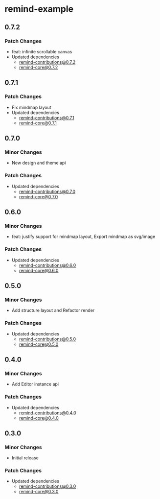 # remind-example

## 0.7.2

### Patch Changes

- feat: infinite scrollable canvas
- Updated dependencies
  - remind-contributions@0.7.2
  - remind-core@0.7.2

## 0.7.1

### Patch Changes

- Fix mindmap layout
- Updated dependencies
  - remind-contributions@0.7.1
  - remind-core@0.7.1

## 0.7.0

### Minor Changes

- New design and theme api

### Patch Changes

- Updated dependencies
  - remind-contributions@0.7.0
  - remind-core@0.7.0

## 0.6.0

### Minor Changes

- feat: justify support for mindmap layout, Export mindmap as svg/image

### Patch Changes

- Updated dependencies
  - remind-contributions@0.6.0
  - remind-core@0.6.0

## 0.5.0

### Minor Changes

- Add structure layout and Refactor render

### Patch Changes

- Updated dependencies
  - remind-contributions@0.5.0
  - remind-core@0.5.0

## 0.4.0

### Minor Changes

- Add Editor instance api

### Patch Changes

- Updated dependencies
  - remind-contributions@0.4.0
  - remind-core@0.4.0

## 0.3.0

### Minor Changes

- Initial release

### Patch Changes

- Updated dependencies
  - remind-contributions@0.3.0
  - remind-core@0.3.0
